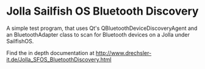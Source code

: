 # Jolla Sailfish OS Bluetooth Discovery
A simple test program, that uses Qt's QBluetoothDeviceDiscoveryAgent and an BluetoothAdapter class to scan for Bluetooth devices on a Jolla under SailfishOS.

Find the in depth documentation at http://www.drechsler-it.de/Jolla_SFOS_BluetoothDiscovery.html
